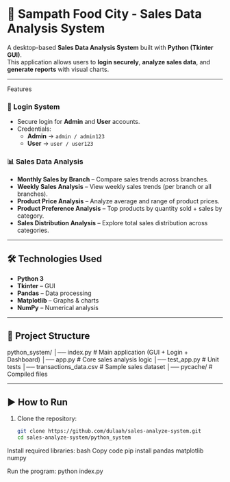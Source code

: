 # 🛒 Sampath Food City - Sales Data Analysis System  

A desktop-based **Sales Data Analysis System** built with **Python (Tkinter GUI)**.  
This application allows users to **login securely**, **analyze sales data**, and **generate reports** with visual charts.  

---

 Features  

### 🔐 Login System  
- Secure login for **Admin** and **User** accounts.  
- Credentials:  
  - **Admin** → `admin / admin123`  
  - **User** → `user / user123`  

### 📊 Sales Data Analysis  
- **Monthly Sales by Branch** – Compare sales trends across branches.  
- **Weekly Sales Analysis** – View weekly sales trends (per branch or all branches).  
- **Product Price Analysis** – Analyze average and range of product prices.  
- **Product Preference Analysis** – Top products by quantity sold + sales by category.  
- **Sales Distribution Analysis** – Explore total sales distribution across categories.  

---

## 🛠️ Technologies Used  
- **Python 3**  
- **Tkinter** – GUI  
- **Pandas** – Data processing  
- **Matplotlib** – Graphs & charts  
- **NumPy** – Numerical analysis  

---

## 📂 Project Structure  

python_system/
│── index.py # Main application (GUI + Login + Dashboard)
│── app.py # Core sales analysis logic
│── test_app.py # Unit tests
│── transactions_data.csv # Sample sales dataset
│── pycache/ # Compiled files

---

## ▶️ How to Run  

1. Clone the repository:  
   ```bash
   git clone https://github.com/dulaah/sales-analyze-system.git
   cd sales-analyze-system/python_system
Install required libraries:
bash
Copy code
pip install pandas matplotlib numpy

Run the program:
python index.py

